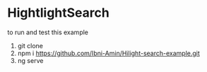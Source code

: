 # HightlightSearch

to run and test this example 
1. git clone 
2. npm i https://github.com/Ibni-Amin/Hilight-search-example.git
3. ng serve
